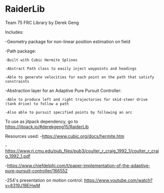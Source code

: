 # RaiderLib
Team 75 FRC Library
by Derek Geng

Includes:

  -Geometry package for non-linear position estimation on field
  
  -Path package:
  
    -Built with Cubic Hermite Splines
    
    -Abstract Path class to easily inject waypoints and headings
    
    -Able to generate velocities for each point on the path that satisfy constraints
    
  -Abstraction layer for an Adaptive Pure Pursuit Controller:
  
    -Able to produce left and right trajectories for skid-steer drive (tank drive) to follow a path
    
    -Also able to pursuit specified points by following an arc
    
    
To use as jitpack dependency, go to https://jitpack.io/#derekgeng15/RaiderLib

Resources used:
  -https://www.cubic.org/docs/hermite.htm
  
  -https://www.ri.cmu.edu/pub_files/pub3/coulter_r_craig_1992_1/coulter_r_craig_1992_1.pdf

  -https://www.chiefdelphi.com/t/paper-implementation-of-the-adaptive-pure-pursuit-controller/166552

  -254's presentation on motion control: https://www.youtube.com/watch?v=8319J1BEHwM

